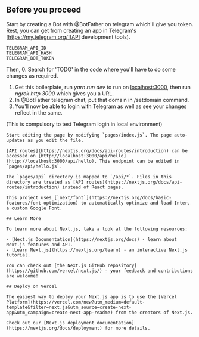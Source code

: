 ## Before you proceed

Start by creating a Bot with @BotFather on telegram which'll give you token. Rest, you can get from creating an app in Telegram's [https://my.telegram.org/](API development tools).

```
TELEGRAM_API_ID
TELEGRAM_API_HASH
TELEGRAM_BOT_TOKEN
```

Then,
0. Search for 'TODO' in the code where you'll have to do some changes as required.
1. Get this boilerplate, run *yarn run dev* to run on [localhost:3000](http://localhost:3000), then run *ngrok http 3000* which gives you a URL. 
2. In @BotFather telegram chat, put that domain in /setdomain command.
3. You'll now be able to login with Telegram as well as see your changes reflect in the same.

(This is compulsory to test Telegram login in local environment)

```
Start editing the page by modifying `pages/index.js`. The page auto-updates as you edit the file.

[API routes](https://nextjs.org/docs/api-routes/introduction) can be accessed on [http://localhost:3000/api/hello](http://localhost:3000/api/hello). This endpoint can be edited in `pages/api/hello.js`.

The `pages/api` directory is mapped to `/api/*`. Files in this directory are treated as [API routes](https://nextjs.org/docs/api-routes/introduction) instead of React pages.

This project uses [`next/font`](https://nextjs.org/docs/basic-features/font-optimization) to automatically optimize and load Inter, a custom Google Font.

## Learn More

To learn more about Next.js, take a look at the following resources:

- [Next.js Documentation](https://nextjs.org/docs) - learn about Next.js features and API.
- [Learn Next.js](https://nextjs.org/learn) - an interactive Next.js tutorial.

You can check out [the Next.js GitHub repository](https://github.com/vercel/next.js/) - your feedback and contributions are welcome!

## Deploy on Vercel

The easiest way to deploy your Next.js app is to use the [Vercel Platform](https://vercel.com/new?utm_medium=default-template&filter=next.js&utm_source=create-next-app&utm_campaign=create-next-app-readme) from the creators of Next.js.

Check out our [Next.js deployment documentation](https://nextjs.org/docs/deployment) for more details.
